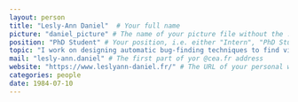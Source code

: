 ```yaml
---
layout: person
title: "Lesly-Ann Daniel"  # Your full name
picture: "daniel_picture" # The name of your picture file without the .jpg extension
position: "PhD Student" # Your position, i.e. either "Intern", "PhD Student", "Postdoc" or "Tenured Researcher"
topic: "I work on designing automatic bug-finding techniques to find violations of security properties at binary level.<br> In particular, I developped Binsec/Rel, a tool to efficiently analyze constant-time cryptogtaphic binaries." # For interns, PhD students and postdocs, briefly describe your research topic (tenured researchers should remove this line)
mail: "lesly-ann.daniel" # The first part of yor @cea.fr address
website: "https://www.leslyann-daniel.fr/" # The URL of your personal website if you have one, otherwise remove the line
categories: people
date: 1984-07-10
---
```

